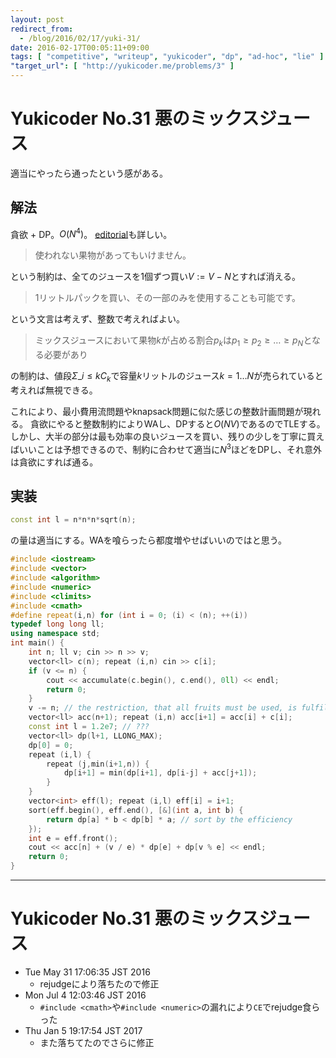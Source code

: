 ```yaml
---
layout: post
redirect_from:
  - /blog/2016/02/17/yuki-31/
date: 2016-02-17T00:05:11+09:00
tags: [ "competitive", "writeup", "yukicoder", "dp", "ad-hoc", "lie" ]
"target_url": [ "http://yukicoder.me/problems/3" ]
---
```


# Yukicoder No.31 悪のミックスジュース

適当にやったら通ったという感がある。

## 解法

貪欲 + DP。$O(N^4)$。
[editorial](http://rsujskf.s602.xrea.com/?yukicoder_31)も詳しい。


>   使われない果物があってもいけません。

という制約は、全てのジュースを1個ずつ買い$V := V - N$とすれば消える。

>   $1$リットルパックを買い、その一部のみを使用することも可能です。

という文言は考えず、整数で考えればよい。

>   ミックスジュースにおいて果物$k$が占める割合$p_k$は$p_1 \ge p_2 \ge \dots \ge p_N$となる必要があり

の制約は、値段$\Sigma\_{i \le k} C_k$で容量$k$リットルのジュース$k = 1 \dots N$が売られていると考えれば無視できる。

これにより、最小費用流問題やknapsack問題に似た感じの整数計画問題が現れる。
貪欲にやると整数制約によりWAし、DPすると$O(NV)$であるのでTLEする。
しかし、大半の部分は最も効率の良いジュースを買い、残りの少しを丁寧に買えばいいことは予想できるので、制約に合わせて適当に$N^3$ほどをDPし、それ意外は貪欲にすれば通る。

## 実装

``` c++
const int l = n*n*n*sqrt(n);
```

の量は適当にする。WAを喰らったら都度増やせばいいのではと思う。


``` c++
#include <iostream>
#include <vector>
#include <algorithm>
#include <numeric>
#include <climits>
#include <cmath>
#define repeat(i,n) for (int i = 0; (i) < (n); ++(i))
typedef long long ll;
using namespace std;
int main() {
    int n; ll v; cin >> n >> v;
    vector<ll> c(n); repeat (i,n) cin >> c[i];
    if (v <= n) {
        cout << accumulate(c.begin(), c.end(), 0ll) << endl;
        return 0;
    }
    v -= n; // the restriction, that all fruits must be used, is fulfilled now.
    vector<ll> acc(n+1); repeat (i,n) acc[i+1] = acc[i] + c[i];
    const int l = 1.2e7; // ???
    vector<ll> dp(l+1, LLONG_MAX);
    dp[0] = 0;
    repeat (i,l) {
        repeat (j,min(i+1,n)) {
            dp[i+1] = min(dp[i+1], dp[i-j] + acc[j+1]);
        }
    }
    vector<int> eff(l); repeat (i,l) eff[i] = i+1;
    sort(eff.begin(), eff.end(), [&](int a, int b) {
        return dp[a] * b < dp[b] * a; // sort by the efficiency
    });
    int e = eff.front();
    cout << acc[n] + (v / e) * dp[e] + dp[v % e] << endl;
    return 0;
}
```

---

# Yukicoder No.31 悪のミックスジュース

-   Tue May 31 17:06:35 JST 2016
    -   rejudgeにより落ちたので修正
-   Mon Jul  4 12:03:46 JST 2016
    -   `#include <cmath>`や`#include <numeric>`の漏れにより`CE`でrejudge食らった
-   Thu Jan  5 19:17:54 JST 2017
    -   また落ちてたのでさらに修正

